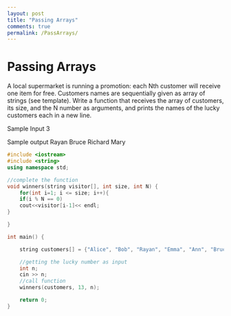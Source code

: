 ```yaml
---
layout: post
title: "Passing Arrays"
comments: true
permalink: /PassArrays/
---
```

# Passing Arrays
A local supermarket is running a promotion: each Nth customer will receive one item for free. Customers names are sequentially given as array of strings (see template).
Write a function that receives the array of customers, its size, and the N number as arguments, and  prints the names of the lucky customers each in a new line.

Sample Input
3

Sample output
Rayan
Bruce
Richard
Mary

```cpp
#include <iostream>
#include <string>
using namespace std;

//complete the function
void winners(string visitor[], int size, int N) {
    for(int i=1; i <= size; i++){
    if(i % N == 0)
    cout<<visitor[i-1]<< endl;
}

}

int main() {

    string customers[] = {"Alice", "Bob", "Rayan", "Emma", "Ann", "Bruce", "Synthia", "Daniel", "Richard", "Sam", "Nick", "Mary", "Paul"};

    //getting the lucky number as input
    int n;
    cin >> n;
    //call function
    winners(customers, 13, n);

    return 0;
}
```
